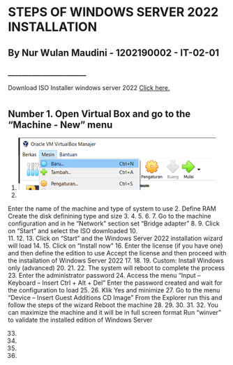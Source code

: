 # STEPS OF WINDOWS SERVER 2022 INSTALLATION
## By Nur Wulan Maudini - 1202190002 - IT-02-01

### _______________________
Download ISO Installer windows server 2022 [Click here.](https://www.microsoft.com/en-us/evalcenter/evaluate-windows-server-2022)
#
##
## Number 1. Open Virtual Box and go to the “Machine - New” menu
1. ![A1](assets/Picture1.png)
2. 
Enter the name of the machine and type of system to use
2. 
Define RAM
Create the disk definining type and size
3. 
4. 
5. 
6. 
7. 
Go to the machine configuration and in he “Network” section set “Bridge adapter”
8. 
9. 
Click on “Start” and select the ISO downloaded
10.  
11. 
12. 
13. 
Click on “Start” and the Windows Server 2022 installation wizard will load
14. 
15. 
Click on “Install now”
16. 
Enter the license (if you have one) and then define the edition to use
Accept the license and then proceed with the installation of Windows Server 2022
17. 
18. 
19. 
Custom: Install Windows only (advanced)
20. 
21. 
22. 
The system will reboot to complete the process
23. 
Enter the administrator password
24. 
Access the menu “Input – Keyboard – Insert Ctrl + Alt + Del”
Enter the password created and wait for the configuration to load
25. 
26. 
Klik Yes and minimize
27. 
Go to the menu “Device – Insert Guest Additions CD Image” 
From the Explorer run this and follow the steps of the wizard
Reboot the machine
28. 
29. 
30. 
31. 
32.
You can maximize the machine and it will be in full screen format
Run “winver” to validate the installed edition of Windows Server

33. 
34. 
35. 
36. 








